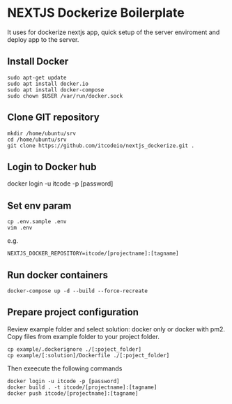 # NEXTJS Dockerize Boilerplate 

It uses for dockerize nextjs app, quick setup of the server enviroment and deploy app to the server.

## Install Docker
```
sudo apt-get update
sudo apt install docker.io
sudo apt install docker-compose
sudo chown $USER /var/run/docker.sock
```

## Clone GIT repository
```
mkdir /home/ubuntu/srv
cd /home/ubuntu/srv
git clone https://github.com/itcodeio/nextjs_dockerize.git .
```

## Login to Docker hub
docker login -u itcode -p [password]

## Set env param
```
cp .env.sample .env
vim .env
```
e.g.

```
NEXTJS_DOCKER_REPOSITORY=itcode/[projectname]:[tagname]
```

## Run docker containers
```
docker-compose up -d --build --force-recreate
```

## Prepare project configuration
Review example folder and select solution: docker only or docker with pm2.
Copy files from example folder to your project folder.

```
cp example/.dockerignore ./[:poject_folder]
cp example/[:solution]/Dockerfile ./[:poject_folder]
```

Then exeecute the following commands
```
docker login -u itcode -p [password]
docker build . -t itcode/[projectname]:[tagname]
docker push itcode/[projectname]:[tagname]
```